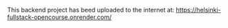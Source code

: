 This backend project has beed uploaded to the internet at:
https://helsinki-fullstack-opencourse.onrender.com/
